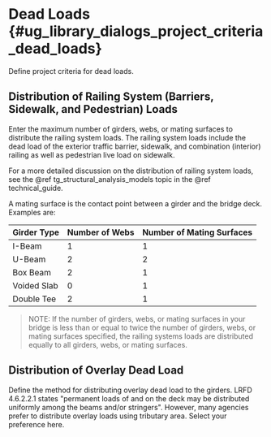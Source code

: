 Dead Loads {#ug_library_dialogs_project_criteria_dead_loads}
==============================================
Define project criteria for dead loads.

Distribution of Railing System (Barriers, Sidewalk, and Pedestrian) Loads
--------------------------------------------------------------------------
Enter the maximum number of girders, webs, or mating surfaces to distribute the railing system loads. The railing system loads include the dead load of the exterior traffic barrier, sidewalk, and combination (interior) railing as well as pedestrian live load on sidewalk. 

For a more detailed discussion on the distribution of railing system loads, see the @ref tg_structural_analysis_models topic in the @ref technical_guide.

A mating surface is the contact point between a girder and the bridge deck. Examples are:

Girder Type | Number of Webs | Number of Mating Surfaces
-----------|-------------------|-------------------------
I-Beam |  1 |  1
U-Beam |  2 | 2
Box Beam |  2  | 1
Voided Slab |  0 |  1
Double Tee |  2 |  1

> NOTE: If the number of girders, webs, or mating surfaces in your bridge is less than or equal to twice the number of girders, webs, or mating surfaces specified, the railing systems loads are distributed equally to all girders, webs, or mating surfaces.

Distribution of Overlay Dead Load
----------------------------------
Define the method for distributing overlay dead load to the girders. LRFD 4.6.2.2.1 states "permanent loads of and on the deck may be distributed uniformly among the beams and/or stringers". However, many agencies prefer to distribute overlay loads using tributary area. Select your preference here.
